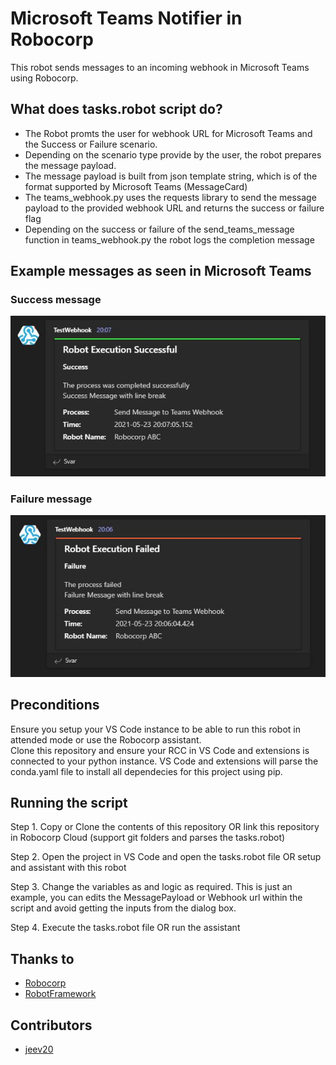 # Microsoft Teams Notifier in Robocorp
This robot sends messages to an incoming webhook in Microsoft Teams using Robocorp.

## What does tasks.robot script do?
- The Robot promts the user for webhook URL for Microsoft Teams and the Success or Failure scenario.
- Depending on the scenario type provide by the user, the robot prepares the message payload.
- The message payload is built from json template string, which is of the format supported by Microsoft Teams (MessageCard)
- The teams_webhook.py uses the requests library to send the message payload to the provided webhook URL and returns the success or failure flag 
- Depending on the success or failure of the send_teams_message function in teams_webhook.py the robot logs the completion message


## Example messages as seen in Microsoft Teams

### Success message 
![SuccessImage](https://github.com/jeev20/MicrosoftTeamsNotifier_Robocorp/blob/main/images/Success.JPG)

### Failure message
![FailureImage](https://github.com/jeev20/MicrosoftTeamsNotifier_Robocorp/blob/main/images/Failure.JPG)


## Preconditions 
Ensure you setup your VS Code instance to be able to run this robot in attended mode or use the Robocorp assistant.  
Clone this repository and ensure your RCC in VS Code and extensions is connected to your python instance. VS Code and extensions will parse the conda.yaml file to install all dependecies for this project using pip. 


## Running the script 

Step 1. Copy or Clone the contents of this repository OR  link this repository in Robocorp Cloud (support git folders and parses the tasks.robot)

Step 2. Open the project in VS Code and open the tasks.robot file OR setup and assistant with this robot

Step 3. Change the variables as and logic as required. This is just an example, you can edits the MessagePayload or Webhook url within the script and avoid getting the inputs from the dialog box. 

Step 4. Execute the tasks.robot file OR run the assistant

## Thanks to 
* [Robocorp](https://robocorp.com)
* [RobotFramework](https://robotframework.org/)

## Contributors
* [jeev20]("https://github.com/jeev20")
